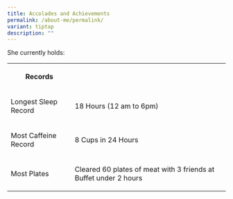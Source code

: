 ```yaml
---
title: Accolades and Achievements
permalink: /about-me/permalink/
variant: tiptap
description: ""
---
```

<p>She currently holds:</p>
<table>
<tbody>
<tr>
<th rowspan="1" colspan="1">
<p>Records</p>
</th>
<th rowspan="1" colspan="1">
<p></p>
</th>
</tr>
<tr>
<td rowspan="1" colspan="1">
<p>Longest Sleep Record</p>
</td>
<td rowspan="1" colspan="1">
<p>18 Hours (12 am to 6pm)</p>
</td>
</tr>
<tr>
<td rowspan="1" colspan="1">
<p>Most Caffeine Record</p>
</td>
<td rowspan="1" colspan="1">
<p>8 Cups in 24 Hours</p>
</td>
</tr>
<tr>
<td rowspan="1" colspan="1">
<p>Most Plates</p>
</td>
<td rowspan="1" colspan="1">
<p>Cleared 60 plates of meat with 3 friends at Buffet under 2 hours</p>
</td>
</tr>
</tbody>
</table>
<p></p>